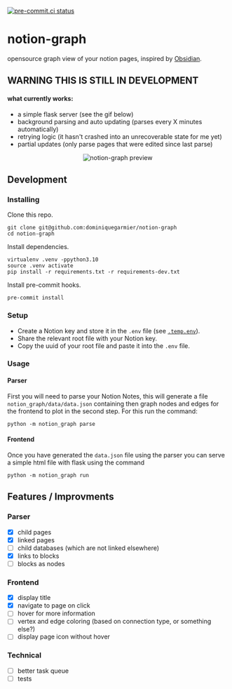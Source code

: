 [![pre-commit.ci status](https://results.pre-commit.ci/badge/github/DominiqueGarmier/notion-graph/main.svg)](https://results.pre-commit.ci/latest/github/DominiqueGarmier/notion-graph/main)

# notion-graph

opensource graph view of your notion pages, inspired by [Obsidian](https://obsidian.md/).

## WARNING THIS IS STILL IN DEVELOPMENT

#### what currently works:
- a simple flask server (see the gif below)
- background parsing and auto updating (parses every X minutes automatically)
- retrying logic (it hasn't crashed into an unrecoverable state for me yet)
- partial updates (only parse pages that were edited since last parse)

<p align="center">
  <img src="https://github.com/DominiqueGarmier/notion-graph/assets/42445422/9735496a-fdd7-4ba0-a8df-7acacbba3f28" alt="notion-graph preview"/>
</p>

## Development

### Installing

Clone this repo.

```
git clone git@github.com:dominiquegarmier/notion-graph
cd notion-graph
```

Install dependencies.

```
virtualenv .venv -ppython3.10
source .venv activate
pip install -r requirements.txt -r requirements-dev.txt
```

Install pre-commit hooks.

```
pre-commit install
```

### Setup

- Create a Notion key and store it in the `.env` file (see [`.temp.env`](.temp.env)).
- Share the relevant root file with your Notion key.
- Copy the uuid of your root file and paste it into the `.env` file.

### Usage

#### Parser

First you will need to parse your Notion Notes, this will generate a file `notion_graph/data/data.json` containing then graph nodes and edges for the frontend to plot in the second step. For this run the command:

```
python -m notion_graph parse
```

#### Frontend

Once you have generated the `data.json` file using the parser you can serve a simple html file with flask using the command

```
python -m notion_graph run
```

## Features / Improvments

### Parser

- [x] child pages
- [x] linked pages
- [ ] child databases (which are not linked elsewhere)
- [x] links to blocks
- [ ] blocks as nodes

### Frontend

- [x] display title
- [x] navigate to page on click
- [ ] hover for more information
- [ ] vertex and edge coloring (based on connection type, or something else?)
- [ ] display page icon without hover

### Technical

- [ ] better task queue
- [ ] tests
